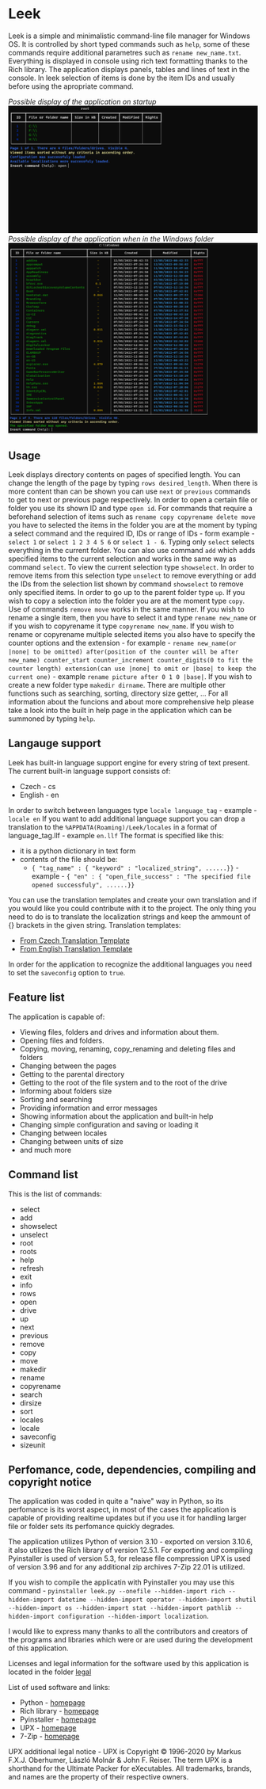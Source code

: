 # Leek
Leek is a simple and minimalistic command-line file manager for Windows OS. It is controlled by short typed commands such as `help`, some of these commands require additional parametres such as `rename new_name.txt`. Everything is displayed in console using rich text formatting thanks to the Rich library. The application displays panels, tables and lines of text in the console. In leek selection of items is done by the item IDs and usually before using the apropriate command.

*Possible display of the application on startup*
![Leek console display system](https://github.com/Otas02CZ/leek/blob/main/docs/images/startup.png)
*Possible display of the application when in the Windows folder*
![Leek console display system](https://github.com/Otas02CZ/leek/blob/main/docs/images/windows_folder.png)

## Usage
Leek displays directory contents on pages of specified length. You can change the length of the page by typing `rows desired_length`. When there is more content than can be shown you can use `next` or `previous` commands to get to next or previous page respectively. In order to open a certain file or folder you use its shown ID and type `open id`. For commands that require a beforehand selection of items such as `rename copy copyrename delete move` you have to selected the items in the folder you are at the moment by typing a select command and the required ID, IDs or range of IDs - form example - `select 1` or `select 1 2 3 4 5 6` or `select 1 - 6`. Typing only `select` selects everything in the current folder. You can also use command `add` which adds specified items to the current selection and works in the same way as command `select`. To view the current selection type `showselect`. In order to remove items from this selection type `unselect` to remove everything or add the IDs from the selection list shown by command `showselect` to remove only specified items. In order to go up to the parent folder type `up`. If you wish to copy a selection into the folder you are at the moment type `copy`. Use of commands `remove move` works in the same manner. If you wish to rename a single item, then you have to select it and type `rename new_name` or if you wish to copyrename it type `copyrename new_name`. If you wish to rename or copyrename multiple selected items you also have to specify the counter options and the extension - for example - `rename new_name(or |none| to be omitted) after(position of the counter will be after new_name) counter_start counter_increment counter_digits(0 to fit the counter length) extension(can use |none| to omit or |base| to keep the current one)` - example `rename picture after 0 1 0 |base|`. If you wish to create a new folder type `makedir dirname`. There are multiple other functions such as searching, sorting, directory size getter, ... For all information about the funcions and about more comprehensive help please take a look into the built in help page in the application which can be summoned by typing `help`.

## Langauge support
Leek has built-in language support engine for every string of text present.
The current built-in language support consists of:
 - Czech - cs
 - English - en

In order to switch between languages type `locale language_tag` - example - `locale en`
If you want to add additional language support you can drop a translation to the `%APPDATA(Roaming)/Leek/locales` in a format of language_tag.llf - example `en.llf`
The format is specified like this:
 - it is a python dictionary in text form
 - contents of the file should be:
   - `{ "tag_name" : { "keyword" : "localized_string", ......}}` - example - `{ "en" : { "open_file_success" : "The specified file opened successfuly", ......}}`

You can use the translation templates and create your own translation and if you would like you could contribute with it to the project.
The only thing you need to do is to translate the localization strings and keep the ammount of {} brackets in the given string.
Translation templates:
 - [From Czech Translation Template](https://github.com/Otas02CZ/leek/blob/main/making%20locales/cs_localization_temp.llf)
 - [From English Translation Template](https://github.com/Otas02CZ/leek/blob/main/making%20locales/en_localization_temp.llf)

In order for the application to recognize the additional languages you need to set the `saveconfig` option to `true`.

## Feature list
The application is capable of:
 - Viewing files, folders and drives and information about them.
 - Opening files and folders.
 - Copying, moving, renaming, copy_renaming and deleting files and folders
 - Changing between the pages
 - Getting to the parental directory
 - Getting to the root of the file system and to the root of the drive
 - Informing about folders size
 - Sorting and searching
 - Providing information and error messages
 - Showing information about the application and built-in help
 - Changing simple configuration and saving or loading it
 - Changing between locales
 - Changing between units of size
 - and much more

## Command list
This is the list of commands:
 - select
 - add
 - showselect
 - unselect
 - root
 - roots
 - help
 - refresh
 - exit
 - info
 - rows
 - open 
 - drive
 - up
 - next
 - previous
 - remove
 - copy
 - move
 - makedir
 - rename
 - copyrename
 - search
 - dirsize
 - sort
 - locales
 - locale
 - saveconfig
 - sizeunit

## Perfomance, code, dependencies, compiling and copyright notice
The application was coded in quite a "naive" way in Python, so its perfomance is its worst aspect, in most of the cases the application is capable of providing realtime updates but if you use it for handling larger file or folder sets its perfomance quickly degrades.

The application utilizes Python of version 3.10 - exported on version 3.10.6, it also utilizes the Rich library of version 12.5.1. For exporting and compiling Pyinstaller is used of version 5.3, for release file compression UPX is used of version 3.96 and for any additional zip archives 7-Zip 22.01 is utilized.

If you wish to compile the applicatin with Pyinstaller you may use this command - `pyinstaller leek.py --onefile --hidden-import rich --hidden-import datetime --hidden-import operator --hidden-import shutil --hidden-import os --hidden-import stat --hidden-import pathlib --hidden-import configuration --hidden-import localization`.

I would like to express many thanks to all the contributors and creators of the programs and libraries which were or are used during the development of this application.

Licenses and legal information for the software used by this application is located in the folder [legal](https://github.com/Otas02CZ/leek/tree/main/legal)

List of used software and links:
- Python - [homepage](https://www.python.org/)
- Rich library - [homepage](https://github.com/Textualize/rich)
- Pyinstaller - [homepage](https://pyinstaller.org/en/stable/)
- UPX - [homepage](https://upx.github.io/)
- 7-Zip - [homepage](https://www.7-zip.org/)

UPX additional legal notice - UPX is Copyright © 1996-2020 by Markus F.X.J. Oberhumer, László Molnár & John F. Reiser. The term UPX is a shorthand for the Ultimate Packer for eXecutables. All trademarks, brands, and names are the property of their respective owners.

